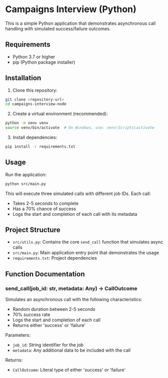 # Campaigns Interview (Python)

This is a simple Python application that demonstrates asynchronous call handling with simulated success/failure outcomes.

## Requirements

- Python 3.7 or higher
- pip (Python package installer)

## Installation

1. Clone this repository:

```bash
git clone <repository-url>
cd campaigns-interview-node
```

2. Create a virtual environment (recommended):

```bash
python -m venv venv
source venv/bin/activate  # On Windows, use: venv\Scripts\activate
```

3. Install dependencies:

```bash
pip install -r requirements.txt
```

## Usage

Run the application:

```bash
python src/main.py
```

This will execute three simulated calls with different job IDs. Each call:

- Takes 2-5 seconds to complete
- Has a 70% chance of success
- Logs the start and completion of each call with its metadata

## Project Structure

- `src/utils.py`: Contains the core `send_call` function that simulates async calls
- `src/main.py`: Main application entry point that demonstrates the usage
- `requirements.txt`: Project dependencies

## Function Documentation

### send_call(job_id: str, metadata: Any) -> CallOutcome

Simulates an asynchronous call with the following characteristics:

- Random duration between 2-5 seconds
- 70% success rate
- Logs the start and completion of each call
- Returns either 'success' or 'failure'

Parameters:

- `job_id`: String identifier for the job
- `metadata`: Any additional data to be included with the call

Returns:

- `CallOutcome`: Literal type of either 'success' or 'failure'
